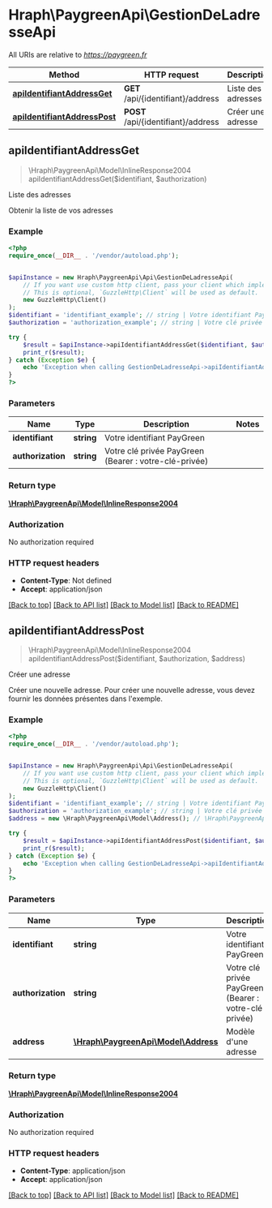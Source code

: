 # Hraph\PaygreenApi\GestionDeLadresseApi

All URIs are relative to *https://paygreen.fr*

Method | HTTP request | Description
------------- | ------------- | -------------
[**apiIdentifiantAddressGet**](GestionDeLadresseApi.md#apiIdentifiantAddressGet) | **GET** /api/{identifiant}/address | Liste des adresses
[**apiIdentifiantAddressPost**](GestionDeLadresseApi.md#apiIdentifiantAddressPost) | **POST** /api/{identifiant}/address | Créer une adresse



## apiIdentifiantAddressGet

> \Hraph\PaygreenApi\Model\InlineResponse2004 apiIdentifiantAddressGet($identifiant, $authorization)

Liste des adresses

Obtenir la liste de vos adresses

### Example

```php
<?php
require_once(__DIR__ . '/vendor/autoload.php');


$apiInstance = new Hraph\PaygreenApi\Api\GestionDeLadresseApi(
    // If you want use custom http client, pass your client which implements `GuzzleHttp\ClientInterface`.
    // This is optional, `GuzzleHttp\Client` will be used as default.
    new GuzzleHttp\Client()
);
$identifiant = 'identifiant_example'; // string | Votre identifiant PayGreen
$authorization = 'authorization_example'; // string | Votre clé privée PayGreen (Bearer : votre-clé-privée)

try {
    $result = $apiInstance->apiIdentifiantAddressGet($identifiant, $authorization);
    print_r($result);
} catch (Exception $e) {
    echo 'Exception when calling GestionDeLadresseApi->apiIdentifiantAddressGet: ', $e->getMessage(), PHP_EOL;
}
?>
```

### Parameters


Name | Type | Description  | Notes
------------- | ------------- | ------------- | -------------
 **identifiant** | **string**| Votre identifiant PayGreen |
 **authorization** | **string**| Votre clé privée PayGreen (Bearer : votre-clé-privée) |

### Return type

[**\Hraph\PaygreenApi\Model\InlineResponse2004**](../Model/InlineResponse2004.md)

### Authorization

No authorization required

### HTTP request headers

- **Content-Type**: Not defined
- **Accept**: application/json

[[Back to top]](#) [[Back to API list]](../../README.md#documentation-for-api-endpoints)
[[Back to Model list]](../../README.md#documentation-for-models)
[[Back to README]](../../README.md)


## apiIdentifiantAddressPost

> \Hraph\PaygreenApi\Model\InlineResponse2004 apiIdentifiantAddressPost($identifiant, $authorization, $address)

Créer une adresse

Créer une nouvelle adresse. Pour créer une nouvelle adresse, vous devez fournir les données présentes dans l'exemple.

### Example

```php
<?php
require_once(__DIR__ . '/vendor/autoload.php');


$apiInstance = new Hraph\PaygreenApi\Api\GestionDeLadresseApi(
    // If you want use custom http client, pass your client which implements `GuzzleHttp\ClientInterface`.
    // This is optional, `GuzzleHttp\Client` will be used as default.
    new GuzzleHttp\Client()
);
$identifiant = 'identifiant_example'; // string | Votre identifiant PayGreen
$authorization = 'authorization_example'; // string | Votre clé privée PayGreen (Bearer : votre-clé-privée)
$address = new \Hraph\PaygreenApi\Model\Address(); // \Hraph\PaygreenApi\Model\Address | Modèle d'une adresse

try {
    $result = $apiInstance->apiIdentifiantAddressPost($identifiant, $authorization, $address);
    print_r($result);
} catch (Exception $e) {
    echo 'Exception when calling GestionDeLadresseApi->apiIdentifiantAddressPost: ', $e->getMessage(), PHP_EOL;
}
?>
```

### Parameters


Name | Type | Description  | Notes
------------- | ------------- | ------------- | -------------
 **identifiant** | **string**| Votre identifiant PayGreen |
 **authorization** | **string**| Votre clé privée PayGreen (Bearer : votre-clé-privée) |
 **address** | [**\Hraph\PaygreenApi\Model\Address**](../Model/Address.md)| Modèle d&#39;une adresse |

### Return type

[**\Hraph\PaygreenApi\Model\InlineResponse2004**](../Model/InlineResponse2004.md)

### Authorization

No authorization required

### HTTP request headers

- **Content-Type**: application/json
- **Accept**: application/json

[[Back to top]](#) [[Back to API list]](../../README.md#documentation-for-api-endpoints)
[[Back to Model list]](../../README.md#documentation-for-models)
[[Back to README]](../../README.md)

